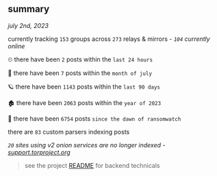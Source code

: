 
## summary
_july 2nd, 2023_

currently tracking `153` groups across `273` relays & mirrors - _`104` currently online_

⏲ there have been `2` posts within the `last 24 hours`

🦈 there have been `7` posts within the `month of july`

🪐 there have been `1143` posts within the `last 90 days`

🏚 there have been `2063` posts within the `year of 2023`

🦕 there have been `6754` posts `since the dawn of ransomwatch`

there are `83` custom parsers indexing posts

_`20` sites using v2 onion services are no longer indexed - [support.torproject.org](https://support.torproject.org/onionservices/v2-deprecation/)_

> see the project [README](https://github.com/joshhighet/ransomwatch#ransomwatch--) for backend technicals
